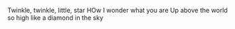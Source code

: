 Twinkle, twinkle, little, star
HOw I wonder what you are
Up above the world so high
like a diamond in the sky
